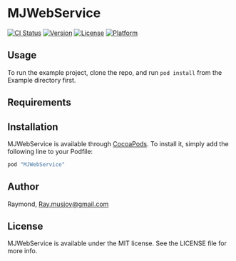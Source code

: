 # MJWebService

[![CI Status](http://img.shields.io/travis/Raymond/MJWebService.svg?style=flat)](https://travis-ci.org/Raymond/MJWebService)
[![Version](https://img.shields.io/cocoapods/v/MJWebService.svg?style=flat)](http://cocoapods.org/pods/MJWebService)
[![License](https://img.shields.io/cocoapods/l/MJWebService.svg?style=flat)](http://cocoapods.org/pods/MJWebService)
[![Platform](https://img.shields.io/cocoapods/p/MJWebService.svg?style=flat)](http://cocoapods.org/pods/MJWebService)

## Usage

To run the example project, clone the repo, and run `pod install` from the Example directory first.

## Requirements

## Installation

MJWebService is available through [CocoaPods](http://cocoapods.org). To install
it, simply add the following line to your Podfile:

```ruby
pod "MJWebService"
```

## Author

Raymond, Ray.musjoy@gmail.com

## License

MJWebService is available under the MIT license. See the LICENSE file for more info.
